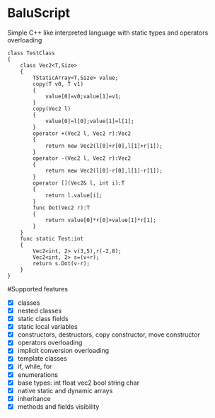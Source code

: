 BaluScript
==========

Simple C++ like interpreted language with static types and operators overloading

```
class TestClass
{
	class Vec2<T,Size>
	{
		TStaticArray<T,Size> value;
		copy(T v0, T v1)
		{
			value[0]=v0;value[1]=v1;
		}
		copy(Vec2 l)
		{
			value[0]=l[0];value[1]=l[1];
		}
		operator +(Vec2 l, Vec2 r):Vec2
		{
			return new Vec2(l[0]+r[0],l[1]+r[1]);
		}
		operator -(Vec2 l, Vec2 r):Vec2
		{
			return new Vec2(l[0]-r[0],l[1]-r[1]);
		}
		operator [](Vec2& l, int i):T
		{
			return l.value[i];
		}
		func Dot(Vec2 r):T
		{
			return value[0]*r[0]+value[1]*r[1];
		}
	}
	func static Test:int
	{
		Vec2<int, 2> v(3,5),r(-2,8);
		Vec2<int, 2> s=(v+r);
		return s.Dot(v-r);
	}
}
```

#Supported features
- [X] classes
- [X] nested classes
- [X] static class fields
- [X] static local variables
- [X] constructors, destructors, copy constructor, move constructor
- [X] operators overloading
- [X] implicit conversion overloading
- [X] template classes
- [X] if, while, for
- [X] enumerations
- [X] base types: int float vec2 bool string char
- [X] native static and dynamic arrays
- [X] inheritance
- [X] methods and fields visibility
